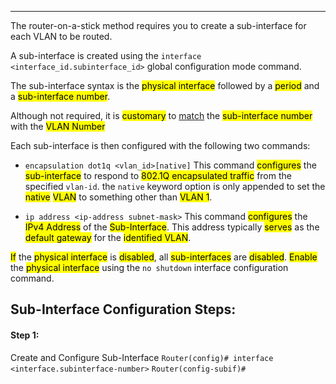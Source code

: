
---
The router-on-a-stick method requires you to create a sub-interface for each VLAN to be routed.

A sub-interface is created using the `interface <interface_id.subinterface_id>` global configuration mode command.

The sub-interface syntax is the <mark class="hltr-cyan">physical interface</mark> followed by a <mark class="hltr-green">period</mark> and a <mark class="hltr-yellow">sub-interface number</mark>.

Although not required, it is <mark class="hltr-cyan">customary</mark> to <u>match</u> the <mark class="hltr-green">sub-interface number</mark> with the <mark class="hltr-pink">VLAN Number</mark>

Each sub-interface is then configured with the following two commands:

- `encapsulation dot1q <vlan_id>[native]`
  This command <mark class="hltr-cyan">configures</mark> the <mark class="hltr-yellow">sub-interface</mark> to respond to <mark class="hltr-pink">802.1Q encapsulated traffic</mark> from the specified `vlan-id`.
  the `native` keyword option is only appended to set the <mark class="hltr-cyan">native</mark> <mark class="hltr-yellow">VLAN</mark> to something other than <mark class="hltr-pink">VLAN 1</mark>.

- `ip address <ip-address subnet-mask>`
  This command <mark class="hltr-cyan">configures</mark> the <mark class="hltr-green">IPv4 Address</mark> of the <mark class="hltr-yellow">Sub-Interface</mark>.
  This address typically <mark class="hltr-yellow">serves</mark> as the <mark class="hltr-green">default gateway</mark> for the <mark class="hltr-pink">identified VLAN</mark>.

<mark class="hltr-cyan">If</mark> the <mark class="hltr-green">physical interface</mark> is <mark class="hltr-yellow">disabled</mark>, all <mark class="hltr-pink">sub-interfaces</mark> are <mark class="hltr-red">disabled</mark>.
<mark class="hltr-pink">Enable</mark> the <mark class="hltr-green">physical interface</mark> using the `no shutdown` interface configuration command.

## Sub-Interface Configuration Steps:

#### Step 1:
Create and Configure Sub-Interface
`Router(config)# interface <interface.subinterface-number>`
`Router(config-subif)# `